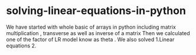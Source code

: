 # solving-linear-equations-in-python
We have started with whole basic of arrays in python including matrix multiplication , transverse as well as inverse of a matrix
Then we calculated one of the factor of LR model know as theta . 
We also solved 
1.Linear equations
2.
